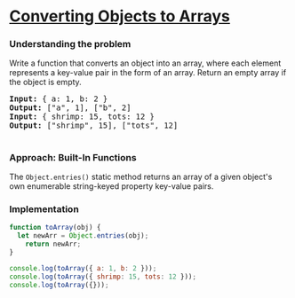 # [Converting Objects to Arrays](https://edabit.com/challenge/pPNAs5PvB3WvnDwDM)

### Understanding the problem

Write a function that converts an object into an array, where each element represents a key-value pair in the form of an array. Return an empty array if the object is empty.

<pre>
<b>Input:</b> { a: 1, b: 2 }
<b>Output:</b> ["a", 1], ["b", 2]
<b>Input:</b> { shrimp: 15, tots: 12 }
<b>Output:</b> ["shrimp", 15], ["tots", 12]
</pre>

#
### Approach: Built-In Functions
The `Object.entries()` static method returns an array of a given object's own enumerable string-keyed property key-value pairs.

### Implementation
```js
function toArray(obj) {
  let newArr = Object.entries(obj);
	return newArr;
}

console.log(toArray({ a: 1, b: 2 }));
console.log(toArray({ shrimp: 15, tots: 12 }));
console.log(toArray({}));
```
